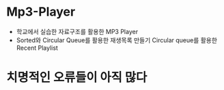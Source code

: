 # Mp3-Player
* 학교에서 실습한 자료구조를 활용한 MP3 Player
* Sorted와 Circular Queue를 활용한 재생목록 만들기
  Circular queue를 활용한 Recent Playlist
  
  
# 치명적인 오류들이 아직 많다
